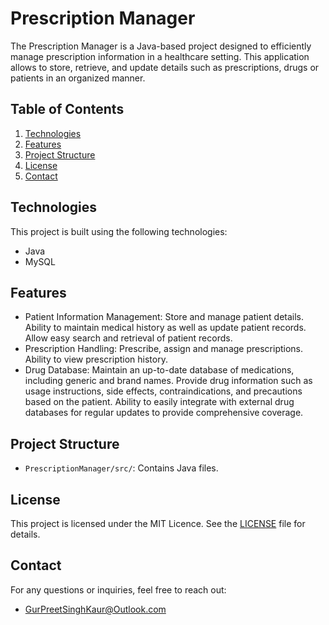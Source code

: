 # Prescription Manager

The Prescription Manager is a Java-based project designed to efficiently manage prescription information in a healthcare setting. 
This application allows to store, retrieve, and update details such as prescriptions, drugs or patients in an organized manner.

## Table of Contents
1. [Technologies](#technologies)
2. [Features](#features)
3. [Project Structure](#project-structure)
4. [License](#license)
5. [Contact](#contact)

## Technologies
This project is built using the following technologies:

- Java
- MySQL

## Features 
*  Patient Information Management: Store and manage patient details. Ability to maintain medical history as well as update patient records. Allow easy search and retrieval of patient records.
*  Prescription Handling: Prescribe, assign and manage prescriptions. Ability to view prescription history.
*  Drug Database: Maintain an up-to-date database of medications, including generic and brand names. Provide drug information such as usage instructions, side effects, contraindications, and precautions based on the patient. Ability to easily integrate with external drug databases for regular updates to provide comprehensive coverage.

## Project Structure
- `PrescriptionManager/src/`: Contains Java files.
 
## License

This project is licensed under the MIT Licence. See the [LICENSE](LICENSE) file for details.

## Contact

For any questions or inquiries, feel free to reach out:
 - GurPreetSinghKaur@Outlook.com
 
